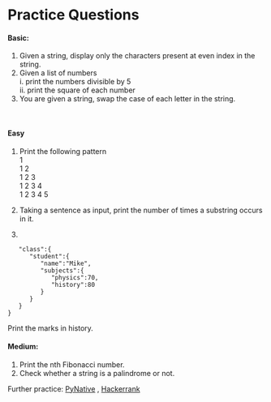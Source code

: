 # Practice Questions
#### Basic:

1. Given a string, display only the characters present at even index in the string. <br/>
2. Given a list of numbers  <br/>
i.	print the numbers divisible by 5   <br/>
ii.	print the square of each number    <br/>
3. You are given a string, swap the case of each letter in the string.
<br/>

#### Easy

1. Print the following pattern <br/>
1 <br/>
1 2 <br/>
1 2 3 <br/>
1 2 3 4 <br/>
1 2 3 4 5 <br/>

2. Taking a sentence as input, print the number of times a substring occurs in it. <br/>
3. 
```sampleDict = { 
   "class":{ 
      "student":{ 
         "name":"Mike",
         "subjects":{ 
            "physics":70,
            "history":80
         }
      }
   }
}
```
Print the marks in history. <br/>

#### Medium:
1. Print the nth Fibonacci number. <br/>
2. Check whether a string is a palindrome or not. <br/>

Further practice:  [PyNative](https://pynative.com/) , [Hackerrank](https://www.hackerrank.com/domains/python)




